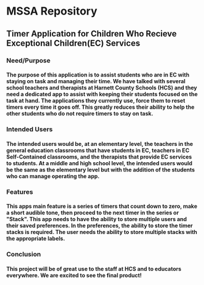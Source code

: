 # MSSA Repository

## Timer Application for Children Who Recieve Exceptional Children(EC) Services

### Need/Purpose

#### The purpose of this application is to assist students who are in EC with staying on task and managing their time. We have talked with several school teachers and therapists at Harnett County Schools (HCS) and they need a dedicated app to assist with keeping their students focused on the task at hand. The applications they currently use, force them to reset timers every time it goes off. This greatly reduces their ability to help the other students who do not require timers to stay on task.

### Intended Users

#### The intended users would be, at an elementary level, the teachers in the general education classrooms that have students in EC, teachers in EC Self-Contained classrooms, and the therapists that provide EC services to students. At a middle and high school level, the intended users would be the same as the elementary level but with the addition of the students who can manage operating the app.

### Features

#### This apps main feature is a series of timers that count down to zero, make a short audible tone, then proceed to the next timer in the series or "Stack". This app needs to have the ability to store multiple users and their saved preferences. In the preferences, the ability to store the timer stacks is required. The user needs the ability to store multiple stacks with the appropriate labels.

### Conclusion

#### This project will be of great use to the staff at HCS and to educators everywhere. We are excited to see the final product!
